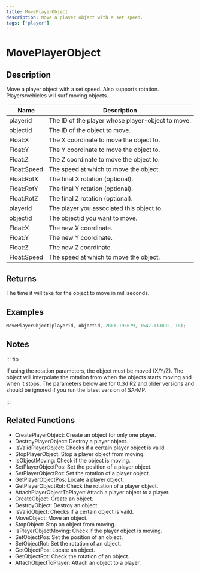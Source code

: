 ```yaml
---
title: MovePlayerObject
description: Move a player object with a set speed.
tags: ['player']
---
```


# MovePlayerObject

<TagLinks />

## Description

Move a player object with a set speed. Also supports rotation. Players/vehicles will surf moving objects.


| Name | Description |
|------|-------------|
|playerid | The ID of the player whose player-object to move.|
|objectid | The ID of the object to move.|
|Float:X | The X coordinate to move the object to.|
|Float:Y | The Y coordinate to move the object to.|
|Float:Z | The Z coordinate to move the object to.|
|Float:Speed | The speed at which to move the object.|
|Float:RotX | The final X rotation (optional).|
|Float:RotY | The final Y rotation (optional).|
|Float:RotZ | The final Z rotation (optional).|
|playerid | The player you associated this object to.|
|objectid | The objectid you want to move.|
|Float:X | The new X coordinate.|
|Float:Y | The new Y coordinate.|
|Float:Z | The new Z coordinate.|
|Float:Speed | The speed at which to move the object.|


## Returns

The time it will take for the object to move in milliseconds.


## Examples


```c
MovePlayerObject(playerid, objectid, 2001.195679, 1547.113892, 10);
```


## Notes

::: tip


 If using the rotation parameters, the object must be moved (X/Y/Z). The object will interpolate the rotation from when the objects starts moving and when it stops.
 The parameters below are for 0.3d R2 and older versions and should be ignored if you run the latest version of SA-MP.

:::


## Related Functions


-  CreatePlayerObject: Create an object for only one player.
-  DestroyPlayerObject: Destroy a player object.
-  IsValidPlayerObject: Checks if a certain player object is vaild.
-  StopPlayerObject: Stop a player object from moving.
-  IsObjectMoving: Check if the object is moving.
-  SetPlayerObjectPos: Set the position of a player object.
-  SetPlayerObjectRot: Set the rotation of a player object.
-  GetPlayerObjectPos: Locate a player object.
-  GetPlayerObjectRot: Check the rotation of a player object.
-  AttachPlayerObjectToPlayer: Attach a player object to a player.
-  CreateObject: Create an object.
-  DestroyObject: Destroy an object.
-  IsValidObject: Checks if a certain object is vaild.
-  MoveObject: Move an object.
-  StopObject: Stop an object from moving.
-  IsPlayerObjectMoving: Check if the player object is moving.
-  SetObjectPos: Set the position of an object.
-  SetObjectRot: Set the rotation of an object.
-  GetObjectPos: Locate an object.
-  GetObjectRot: Check the rotation of an object.
-  AttachObjectToPlayer: Attach an object to a player.